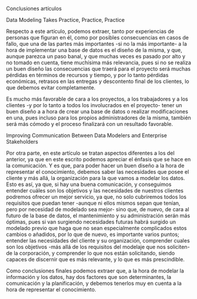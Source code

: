 Conclusiones artículos

Data Modeling Takes Practice, Practice, Practice


Respecto a este artículo, podemos extraer, tanto por experiencias de personas que figuran en él, como por posibles consecuencias en casos de fallo, que una de las partes más importantes -si no la más importante- a la hora de implementar una base de datos es el diseño de la misma, y que, aunque parezca un paso banal, y que muchas veces es pasado por alto y no tomado en cuenta, tiene muchísima más relevancia, pues si no se realiza un buen diseño las consecuencias que traerá para el proyecto será muchas pérdidas en términos de recursos y tiempo, y por lo tanto pérdidas económicas, retrasos en las entregas y descontento final de los clientes, lo que debemos evitar completamente.

Es mucho más favorable de cara a los proyectos, a los trabajadores y a los clientes -y por lo tanto a todos los involucrados en el proyecto- tener un buen diseño a a hora de crear una base de datos o realizar modificaciones en una, pues incluso para los propios administradores de la misma, también será más cómodo y el proceso finalizará con un resultado favorable.

Improving Communication Between Data Modelers and Enterprise Stakeholders
	
Por otra parte, en este artículo se tratan aspectos diferentes a los del anterior, ya que en este escrito podemos apreciar el énfasis que se hace en la comunicación. Y es que, para poder hacer un buen diseño a la hora de representar el conocimiento, debemos saber las necesidades que posee el cliente y más allá, la organización para la que vamos a modelar los datos. 
Esto es así, ya que, si hay una buena comunicación, y conseguimos entender cuáles son los objetivos y las necesidades de nuestros clientes podremos ofrecer un mejor servicio, ya que, no solo cubriremos todos los requisitos que puedan tener -aunque ni ellos mismos sepan que tenían, pero por necesidad de modelado sea mejor- sino que, de nuevo, de cara al futuro de la base de datos, el mantenimiento y su administración serán más óptimas, pues si van surgiendo necesidades futuras habrá surgido un modelado previo que haga que no sean especialmente complicados estos cambios o añadidos, por lo que de nuevo, es importante varios puntos; entender las necesidades del cliente y su organización, comprender cuales son los objetivos -más allá de los requisitos del modelaje que nos soliciten- de la corporación, y comprender lo que nos están solicitando, siendo capaces de discernir que es más relevante, y lo que es más prescindible.


Como conclusiones finales podemos extraer que, a la hora de modelar la información y los datos, hay dos factores que son determinantes, la comunicación y la planificación, y debemos tenerlos muy en cuenta a la hora de representar el conocimiento. 
